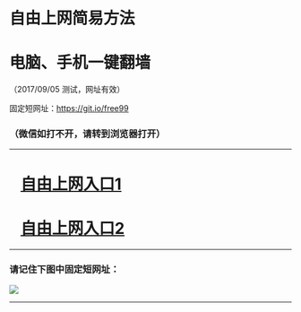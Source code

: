 ﻿# 自由上网简易方法

# 电脑、手机一键翻墙

（2017/09/05 测试，网址有效）

固定短网址：https://git.io/free99

### （微信如打不开，请转到浏览器打开）


***





# &nbsp;&nbsp; <a href="http://ft31849448.fwq-tz1001.xyz/fwqtz01.html?t=090500132462 " target="_blank">自由上网入口1</a>
# &nbsp;&nbsp; <a href="http://ft1622027191.fwq-tz1002.xyz/fwqtz02.html?t=090500127988 " target="_blank">自由上网入口2</a>
***

### 请记住下图中固定短网址：

<img src="https://s3-us-west-2.amazonaws.com/fwq-1001/yjfq-20170905okok.png" /> 


***

